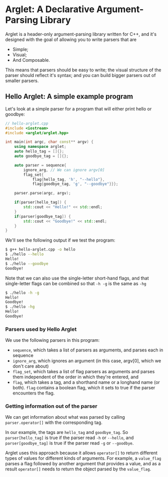 # Arglet: A Declarative Argument-Parsing Library
Arglet is a header-only argument-parsing library written for C++, and it's designed with the goal of allowing you to write parsers that are 
- Simple;
- Visual;
- And Composable.

This means that parsers should be easy to write; the visual structure of the parser should reflect it's syntax; and you can build bigger parsers out of smaller parsers.
## Hello Arglet: A simple example program
Let's look at a simple parser for a program that will either print hello or goodbye:
```cpp
// hello-arglet.cpp
#include <iostream>
#include <arglet/arglet.hpp>

int main(int argc, char const** argv) {
    using namespace arglet;
    auto hello_tag = []{};
    auto goodbye_tag = []{};

    auto parser = sequence{
        ignore_arg, // We can ignore argv[0]
        flag_set{
            flag{hello_tag, 'h', "--hello"},
            flag{goodbye_tag, 'g', "--goodbye"}}};

    parser.parse(argc, argv);

    if(parser[hello_tag]) {
        std::cout << "Hello!" << std::endl;
    }
    if(parser[goodbye_tag]) {
        std::cout << "Goodbye!" << std::endl;
    }
}
```
We'll see the following output if we test the program:
```bash
$ g++ hello-arglet.cpp -o hello
$ ./hello --hello
Hello!
$ ./hello --goodbye
Goodbye!
```
Note that we can also use the single-letter short-hand flags, and that single-letter flags can be combined so that `-h -g` is the same as `-hg`
```bash
$ ./hello -h -g
Hello!
Goodbye!
$ ./hello -hg
Hello!
Goodbye!
```
### Parsers used by Hello Arglet
We use the following parsers in this program:
- `sequence`, which takes a list of parsers as arguments, and parses each in sequence
- `ignore_arg`, which ignores an argument (in this case, argv[0], which we don't care about)
- `flag_set`, which takes a list of flag parsers as arguments and parses them independent of the order in which they're entered, and
- `flag`, which takes a tag, and a shorthand name or a longhand name (or both). `flag` contains a boolean flag, which it sets to true if the parser encounters the flag.
### Getting information out of the parser
We can get information about what was parsed by calling `parser.operator[]` with the corresponding tag. 

In our example, the tags are `hello_tag` and `goodbye_tag`.  So `parser[hello_tag]` is true if the parser read `-h` or `--hello`, and `parser[goodbye_tag]` is true if the parser read `-g` or `--goodbye`.

Arglet uses this approach because it allows `operator[]` to return different types of values for different kinds of arguments. For example, a `value_flag` parses a flag followed by another argument that provides a value, and as a result `operator[]` needs to return the object parsed by the `value_flag`. 
